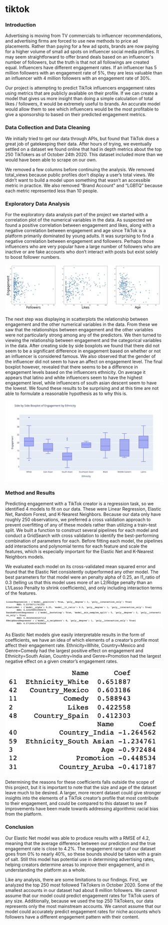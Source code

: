 # tiktok

### Introduction

Advertising is moving from TV commercials to influencer recommendations, and advertising firms are forced to use new methods to price ad placements. Rather than paying for a few ad spots, brands are now paying for a higher volume of small ad spots on influencer social media profiles. It may seem straightforward to offer brand deals based on an influencer's number of followers, but the truth is that not all followings are created equal. Influencers have different engagement rates. If an influencer has 5 million followers with an engagement rate of 5%, they are less valuable than an influencer with 4 million followers with an engagement rate of 30%.

Our project is attempting to predict TikTok influencers engagement rates using metrics that are publicly available on their profile. If we can create a model that gives us more insight than doing a simple calculation of total likes / followers, it would be extremely useful to brands. An accurate model would allow them to see which influencers would be the most profitable to give a sponsorship to based on their predicted engagement metrics.

### Data Collection and Data Cleaning

We initially tried to get our data through APIs, but found that TikTok does a great job of gatekeeping their data. After hours of trying, we eventually settled on a dataset we found online that had in depth metrics about the top 250 TikTokers as of October 24th 2020. This dataset included more than we would have been able to scrape on our own.

We removed a few columns before continuing the analysis. We removed total_views because public profiles don’t display a user’s total views. We didn’t want to build a model upon something that wasn’t an accessible metric in practice. We also removed “Brand Account” and “LGBTQ” because each metric represented less than 10 people.

### Exploratory Data Analysis

For the exploratory data analysis part of the project we started with a correlation plot of the numerical variables in the data. As suspected we found a positive correlation between engagement and likes, along with a negative correlation between engagement and age since TikTok is a platform primarily dominated by young adults. It was surprising to find a negative correlation between engagement and followers. Perhaps those influencers who are very popular have a large number of followers who are inactive or are fake accounts who don’t interact with posts but exist solely to boost follower numbers.

![Engagement by Numeric Features](/assets/engagement_numeric.png)

The next step was displaying in scatterplots the relationship between engagement and the other numerical variables in the data. From these we saw that the relationships between engagement and the other variables were not particularly strong among any of the predictors. We then turned to viewing the relationship between engagement and the categorical variables in the data. After creating side by side boxplots we found that there did not seem to be a significant difference in engagement based on whether or not an influencer is considered famous. We also observed that the gender of the influencer did not seem to have an affect on engagement level. The final boxplot however, revealed that there seems to be a difference in engagement levels based on the influencers ethnicity. On average it appears that latino and white influencers seem to have the highest engagement level, while influencers of south asian descent seem to have the lowest. We found these results to be surprising and at this time are not able to formulate a reasonable hypothesis as to why this is.

![Engagement by Ethnicity](/assets/engagement_eth.png)

### Method and Results

Predicting engagement with a TikTok creator is a regression task, so we identified 4 models to fit on our data. These were Linear Regression, Elastic Net, Random Forest, and K-Nearest Neighbors. Because our data only have roughly 250 observations, we preferred a cross validation approach to prevent overfitting of any of these models rather than utilizing a train-test split. We built a function to construct several pipelines for each model and conduct a GridSearch with cross validation to identify the best-performing combination of parameters for each. Before fitting each model, the pipelines add interactions and polynomial terms for each feature and scale the features, which is especially important for the Elastic Net and K-Nearest Neighbors models.

We evaluated each model on its cross-validated mean squared error and found that the Elastic Net consistently outperformed any other model. The best parameters for that model were an penalty alpha of 0.25, an l1_ratio of 0.3 (telling us that this model uses more of an L2/Ridge penalty than an L1/Lasso Penalty to shrink coefficients), and only including interaction terms of the features.

![RMSE by model](/assets/rmse.png)

As Elastic Net models give easily interpretable results in the form of coefficients, we have an idea of which elements of a creator’s profile most affect their engagement rate. Ethnicity=White, Country=Mexico and Genre=Comedy had the largest positive effect on engagement and Ethnicity=South Asian, Country=India and Genre=Promotion had the largest negative effect on a given creator’s engagement rates.

![Elastic Net Coefficients](/assets/coefs.png)

Determining the reasons for these coefficients falls outside the scope of this project, but it is important to note that the size and age of the dataset leave much to be desired. A larger, more recent dataset could give stronger insights into the elements of a TikTok creator’s profile that most contribute to their engagement, and could be compared to this dataset to see if improvements have been made towards addressing algorithmic racial bias from the platform.

### Conclusion

Our Elastic Net model was able to produce results with a RMSE of 4.2, meaning that the average difference between our prediction and the true engagement rate is close to 4.2%. The engagement range of our dataset goes from 0% to nearly 40%, so these bounds should be taken with a grain of salt. Still this model has potential use in determining advertising rates, helping creators determine areas to improve their engagement, and in understanding the platform as a whole.

Like any analysis, there are some limitations to our findings. First, we analyzed the top 250 most followed TikTokers in October 2020. Some of the smallest accounts in our dataset had about 8 million followers. We cannot assume that our model could predict engagement rates for TikTok users of any size. Additionally, because we used the top 250 TikTokers, our data represents only the most mainstream accounts. We cannot assume that our model could accurately predict engagement rates for niche accounts who’s followers have a different engagement pattern with their content.
